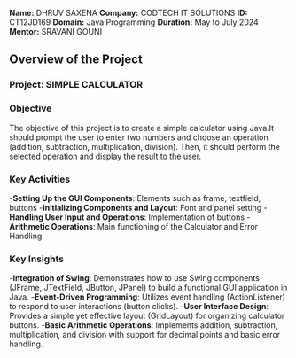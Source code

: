 **Name:** DHRUV SAXENA
**Company:** CODTECH IT SOLUTIONS
**ID:** CT12JD169
**Domain:** Java Programming
**Duration:** May to July 2024
**Mentor:** SRAVANI GOUNI


## Overview of the Project

### Project: SIMPLE CALCULATOR

### Objective
The objective of this project is to create a simple calculator using Java.It should prompt the user to enter two numbers and choose an operation (addition, subtraction, multiplication, division). Then, it should perform the selected operation and display the result to the user.

### Key Activities
-**Setting Up the GUI Components**: Elements such as frame, textfield, buttons
-**Initializing Components and Layout**: Font and panel setting
-**Handling User Input and Operations**: Implementation of buttons
-**Arithmetic Operations**: Main functioning of the Calculator and Error Handling

### Key Insights
-**Integration of Swing**: Demonstrates how to use Swing components (JFrame, JTextField, JButton, JPanel) to build a functional GUI application in Java.
-**Event-Driven Programming**: Utilizes event handling (ActionListener) to respond to user interactions (button clicks).
-**User Interface Design**: Provides a simple yet effective layout (GridLayout) for organizing calculator buttons.
-**Basic Arithmetic Operations**: Implements addition, subtraction, multiplication, and division with support for decimal points and basic error handling.
